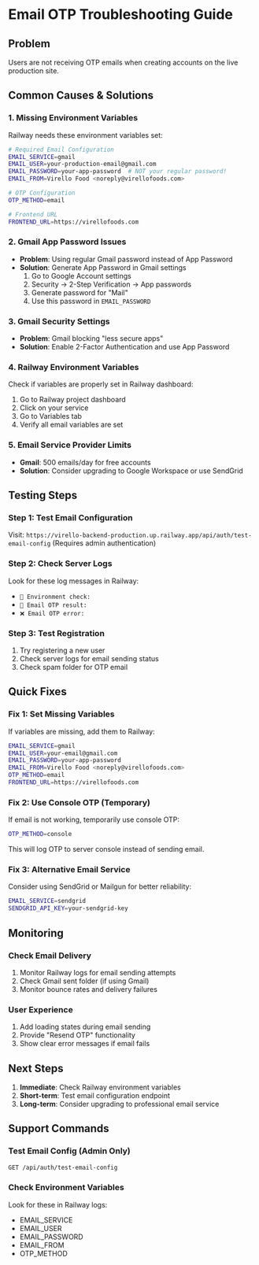 # Email OTP Troubleshooting Guide

## Problem
Users are not receiving OTP emails when creating accounts on the live production site.

## Common Causes & Solutions

### 1. Missing Environment Variables
Railway needs these environment variables set:

```bash
# Required Email Configuration
EMAIL_SERVICE=gmail
EMAIL_USER=your-production-email@gmail.com
EMAIL_PASSWORD=your-app-password  # NOT your regular password!
EMAIL_FROM=Virello Food <noreply@virellofoods.com>

# OTP Configuration
OTP_METHOD=email

# Frontend URL
FRONTEND_URL=https://virellofoods.com
```

### 2. Gmail App Password Issues
- **Problem**: Using regular Gmail password instead of App Password
- **Solution**: Generate App Password in Gmail settings
  1. Go to Google Account settings
  2. Security → 2-Step Verification → App passwords
  3. Generate password for "Mail"
  4. Use this password in `EMAIL_PASSWORD`

### 3. Gmail Security Settings
- **Problem**: Gmail blocking "less secure apps"
- **Solution**: Enable 2-Factor Authentication and use App Password

### 4. Railway Environment Variables
Check if variables are properly set in Railway dashboard:
1. Go to Railway project dashboard
2. Click on your service
3. Go to Variables tab
4. Verify all email variables are set

### 5. Email Service Provider Limits
- **Gmail**: 500 emails/day for free accounts
- **Solution**: Consider upgrading to Google Workspace or use SendGrid

## Testing Steps

### Step 1: Test Email Configuration
Visit: `https://virello-backend-production.up.railway.app/api/auth/test-email-config`
(Requires admin authentication)

### Step 2: Check Server Logs
Look for these log messages in Railway:
- `📧 Environment check:`
- `📧 Email OTP result:`
- `❌ Email OTP error:`

### Step 3: Test Registration
1. Try registering a new user
2. Check server logs for email sending status
3. Check spam folder for OTP email

## Quick Fixes

### Fix 1: Set Missing Variables
If variables are missing, add them to Railway:
```bash
EMAIL_SERVICE=gmail
EMAIL_USER=your-email@gmail.com
EMAIL_PASSWORD=your-app-password
EMAIL_FROM=Virello Food <noreply@virellofoods.com>
OTP_METHOD=email
FRONTEND_URL=https://virellofoods.com
```

### Fix 2: Use Console OTP (Temporary)
If email is not working, temporarily use console OTP:
```bash
OTP_METHOD=console
```
This will log OTP to server console instead of sending email.

### Fix 3: Alternative Email Service
Consider using SendGrid or Mailgun for better reliability:
```bash
EMAIL_SERVICE=sendgrid
SENDGRID_API_KEY=your-sendgrid-key
```

## Monitoring

### Check Email Delivery
1. Monitor Railway logs for email sending attempts
2. Check Gmail sent folder (if using Gmail)
3. Monitor bounce rates and delivery failures

### User Experience
1. Add loading states during email sending
2. Provide "Resend OTP" functionality
3. Show clear error messages if email fails

## Next Steps

1. **Immediate**: Check Railway environment variables
2. **Short-term**: Test email configuration endpoint
3. **Long-term**: Consider upgrading to professional email service

## Support Commands

### Test Email Config (Admin Only)
```bash
GET /api/auth/test-email-config
```

### Check Environment Variables
Look for these in Railway logs:
- EMAIL_SERVICE
- EMAIL_USER
- EMAIL_PASSWORD
- EMAIL_FROM
- OTP_METHOD
